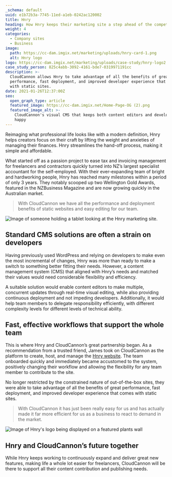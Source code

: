 ```yaml
---
_schema: default
uuid: e1b72b3a-7745-11ed-a1eb-0242ac120002
title: Hnry
heading: How Hnry keeps their marketing site a step ahead of the competition
weight: 4
categories:
  - Company sites
  - Business
image:
  path: https://cc-dam.imgix.net/marketing/uploads/hnry-card-1.png
  alt: Hnry logo
logo: https://cc-dam.imgix.net/marketing/uploads/case-study/hnry-logo2.png
case_study_person: 825c4abb-3092-4161-bde7-0319971191cc
description: >-
  CloudCannon allows Hnry to take advantage of all the benefits of great
  performance, fast deployment, and improved developer experience that comes
  with static sites.
date: 2021-01-26T12:37:00Z
seo:
  open_graph_type: article
  featured_image: https://cc-dam.imgix.net/Home-Page-OG (2).png
  featured_image_alt: >-
    CloudCannon's visual CMS that keeps both content editors and developers
    happy
---
```

Reimaging what professional life looks like with a modern definition, Hnry helps creators focus on their craft by lifting the weight and anxieties of managing their finances. Hnry streamlines the hand-off process, making it simple and affordable.

What started off as a passion project to ease tax and invoicing management for freelancers and contractors quickly turned into NZ’s largest specialist accountant for the self-employed. With their ever-expanding team of bright and hardworking people, Hnry has reached many milestones within a period of only 3 years. They notably scooped up two Wellington Gold Awards, featured in the NZBusiness Magazine and are now growing quickly in the Australian market.

> With CloudCannon we have all the performance and deployment benefits of static websites and easy editing for our team.

![Image of someone holding a tablet looking at the Hnry marketing site.](https://cc-dam.imgix.net/marketing/uploads/case-study/hnry/ipad-1.jpg)

## Standard CMS solutions are often a strain on developers

Having previously used WordPress and relying on developers to make even the most incremental of changes, Hnry was more than ready to make a switch to something better fitting their needs. However, a content management system (CMS) that aligned with Hnry’s needs and matched their values would need considerable flexibility and efficiency.

A suitable solution would enable content editors to make multiple, concurrent updates through real-time visual editing, while also providing continuous deployment and not impeding developers. Additionally, it would help team members to delegate responsibility efficiently, with different complexity levels for different levels of technical ability.

## Fast, effective workflows that support the whole team

This is where Hnry and CloudCannon’s great partnership began. As a recommendation from a trusted friend, James took on CloudCannon as the platform to create, host, and manage the [Hnry website](https://hnry.co). The team onboarded quickly and immediately became accustomed to the system, positively changing their workflow and allowing the flexibility for any team member to contribute to the site.

No longer restricted by the constrained nature of out-of-the-box sites, they were able to take advantage of all the benefits of great performance, fast deployment, and improved developer experience that comes with static sites.

> With CloudCannon it has just been really easy for us and has actually made it far more efficient for us as a business to react to demand in the market.

![Image of Hnry's logo being displayed on a featured plants wall](https://cc-dam.imgix.net/marketing/uploads/case-study/hnry/hnry-office+1.png)

## Hnry and CloudCannon’s future together

While Hnry keeps working to continuously expand and deliver great new features, making life a whole lot easier for freelancers, CloudCannon will be there to support all their content contribution and publishing needs.